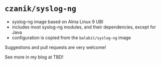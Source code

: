 # `czanik/syslog-ng`
 * syslog-ng image based on Alma Linux 9 UBI
 * includes most syslog-ng modules, and their dependencies, except for Java
 * configuration is copied from the ```balabit/syslog-ng``` image

Suggestions and pull requests are very welcome!

See more in my blog at TBD!

